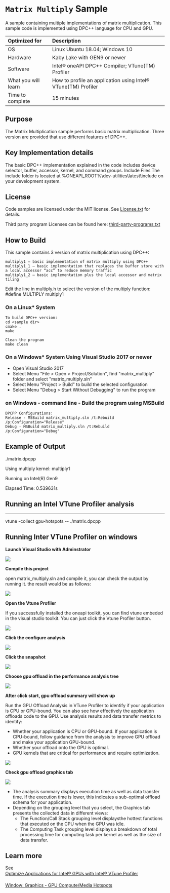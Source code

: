 # `Matrix Multiply` Sample
A sample containing multiple implementations of matrix multiplication. This sample code is implemented using DPC++ language for CPU and GPU. 
  
| Optimized for                       | Description
|:---                               |:---
| OS                                | Linux Ubuntu 18.04; Windows 10
| Hardware                          | Kaby Lake with GEN9 or newer
| Software                          | Intel&reg; oneAPI DPC++ Compiler; VTune(TM) Profiler
| What you will learn               | How to profile an application using Intel&reg; VTune(TM) Profiler
| Time to complete                  | 15 minutes

## Purpose

The Matrix Multiplication sample performs basic matrix multiplication. Three version are provided that use different features of DPC++.

## Key Implementation details

The basic DPC++ implementation explained in the code includes device selector, buffer, accessor, kernel, and command groups. 
Include Files
The include folder is located at %ONEAPI_ROOT%\dev-utilities\latest\include on your development system.

## License  
Code samples are licensed under the MIT license. See
[License.txt](https://github.com/oneapi-src/oneAPI-samples/blob/master/License.txt) for details.

Third party program Licenses can be found here: [third-party-programs.txt](https://github.com/oneapi-src/oneAPI-samples/blob/master/third-party-programs.txt)

## How to Build  

This sample contains 3 version of matrix multiplication using DPC++:

    multiply1 – basic implementation of matrix multiply using DPC++
    multiply1_1 – basic implementation that replaces the buffer store with a local accessor “acc” to reduce memory traffic
    multiply1_2 – basic implementation plus the local accessor and matrix tiling

Edit the line in multiply.h to select the version of the multiply function:
#define MULTIPLY multiply1


### On a Linux* System
	To build DPC++ version:
	cd <sample dir>
	cmake .
	make 

    Clean the program  
    make clean  

### On a Windows* System Using Visual Studio 2017 or newer
   * Open Visual Studio 2017
   * Select Menu "File > Open > Project/Solution", find "matrix_multiply" folder and select "matrix_multiply.sln"
   * Select Menu "Project > Build" to build the selected configuration
   * Select Menu "Debug > Start Without Debugging" to run the program

### on Windows - command line - Build the program using MSBuild
    DPCPP Configurations:
    Release - MSBuild matrix_multiply.sln /t:Rebuild /p:Configuration="Release"
    Debug - MSBuild matrix_multiply.sln /t:Rebuild /p:Configuration="Debug"


## Example of Output
   ./matrix.dpcpp 

   Using multiply kernel: multiply1 

   Running on Intel(R) Gen9

   Elapsed Time: 0.539631s

## Running an Intel VTune Profiler analysis
------------------------------------------

vtune -collect gpu-hotspots -- ./matrix.dpcpp


## Running Inter VTune Profiler on windows


**Launch Visual Studio with Adminstrator**

![](res/00_openVSwithAdmin.png)


**Compile this project**

open matrix_multiply.sln and compile it, you can check the output by running it. the result would be as follows:

![](res/01_matrix_multiply_success.png)

**Open the Vtune Profiler**

If you successfully installed the oneapi toolkit, you can find vtune embeded in the visual studio toolkit. You can just click the Vtune Profiler button.

![](res/02_open_vtune_profiler.png)


**Click the configure analysis**


![](res/03_click_configure_analysis.png)




**Click the snapshot**



![](res/04_click_snapshot.png)



**Choose gpu offload in the performance analysis tree**



![](res/05_choose_gpu_offload.png)


**After click start, gpu offload summary will show up**

Run the GPU Offload Analysis in VTune Profiler to identify if your application is CPU or GPU-bound. You can also see how effectively the application offloads code to the GPU. Use analysis results and data transfer metrics to identify:

- Whether your application is CPU or GPU-bound. If your application is CPU-bound, follow guidance from the analysis to improve GPU offload and make your application GPU-bound.
- Whether your offload onto the GPU is optimal.
- GPU kernels that are critical for performance and require optimization.

![](res/06_gpu_offload_summary.png)





**Check gpu offload graphics tab**


![](res/07_gpu_offload_graphics.png)





- The analysis summary displays execution time as well as data transfer time. If the execution time is lower, this indicates a sub-optimal offload schema for your application.
- Depending on the grouping level that you select, the Graphics tab presents the collected data in different views:
    - The Function/Call Stack grouping level displaysthe hottest functions that executed on the CPU when the GPU was idle.
    - The Computing Task grouping level displays a breakdown of total processing time for computing task per kernel as well as the size of data transfer. 





## Learn more

See  
[Optimize Applications for Intel® GPUs with Intel® VTune Profiler](https://www.intel.cn/content/www/cn/zh/developer/articles/technical/optimize-applications-for-intel-gpus-with-intel-vtune-profiler.html)

[Window: Graphics - GPU Compute/Media Hotspots](https://www.intel.com/content/www/us/en/develop/documentation/vtune-help/top/reference/user-interface-reference/window-graphics-gpu-compute-media-hotspots.html)


